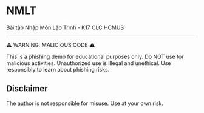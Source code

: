 # NMLT
Bài tập Nhập Môn Lập Trình - K17 CLC HCMUS

---

⚠️ WARNING: MALICIOUS CODE ⚠️

This is a phishing demo for educational purposes only. Do NOT use for malicious activities. Unauthorized use is illegal and unethical. Use responsibly to learn about phishing risks.

## Disclaimer
The author is not responsible for misuse. Use at your own risk.
